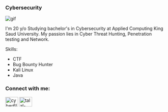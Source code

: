 
### Cybersecurity


<img src="https://i.pinimg.com/originals/fb/5b/d1/fb5bd184cad927b617e31c272a4337ca.gif" alt="gif"/>

I'm 20 y/o Studying bachelor's in Cybersecurity at Applied Computing King Saud University. My passion lies in Cyber Threat Hunting, Penetration testing and Network.

Skills: 
* CTF
* Bug Bounty Hunter
* Kali Linux
* Java
  
<h3 align="left">Connect with me:</h3>
<p align="left">
<a href="https://twitter.com/cyber6l" target="blank"><img align="center" src="https://raw.githubusercontent.com/rahuldkjain/github-profile-readme-generator/master/src/images/icons/Social/twitter.svg" alt="cyber6l" height="30" width="40" /></a>
<a href="https://linkedin.com/in/talal-alqahtani-b757b1269" target="blank"><img align="center" src="https://raw.githubusercontent.com/rahuldkjain/github-profile-readme-generator/master/src/images/icons/Social/linked-in-alt.svg" alt="talal-alqahtani-b757b1269" height="30" width="40" /></a>
</p>




